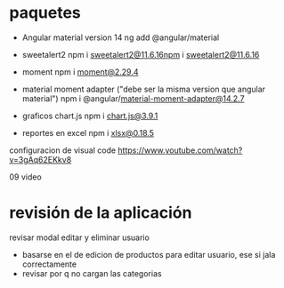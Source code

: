 # paquetes 
- Angular material version 14
ng add @angular/material

- sweetalert2
npm i sweetalert2@11.6.16npm i sweetalert2@11.6.16

- moment
npm i moment@2.29.4

- material moment adapter  ("debe ser la misma version que angular material")
npm i @angular/material-moment-adapter@14.2.7

- graficos
chart.js
npm i chart.js@3.9.1

- reportes en excel
npm i xlsx@0.18.5

configuracion de visual code 
https://www.youtube.com/watch?v=3gAq62EKkv8

09 video

# revisión de la aplicación
revisar modal editar y eliminar usuario
- basarse en el de edicion de productos para editar usuario, ese si jala correctamente
- revisar por q no cargan las categorias

